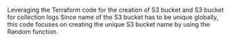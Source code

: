 Leveraging the Terraform code for the creation of S3 bucket and S3 bucket for collection logs
Since name of the S3 bucket has to be unique globally, this code focuses on creating the unique S3 bucket name by using the Random function.

